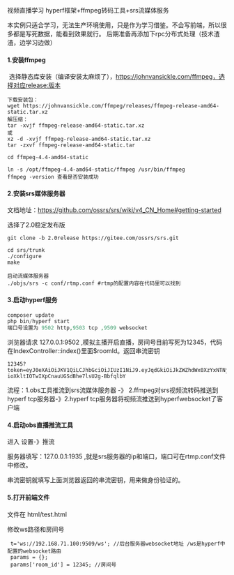 视频直播学习
hyperf框架+ffmpeg转码工具+srs流媒体服务

本实例只适合学习，无法生产环境使用，只是作为学习借鉴。不会写前端，所以很多都是写死数据，能看到效果就行。
后期准备再添加下rpc分布式处理（技术渣渣，边学习边做）


#### 

#### 1.安装ffmpeg

​	选择静态库安装（编译安装太麻烦了），https://johnvansickle.com/ffmpeg，选择对应release:版本

```linux
下载安装包：
wget https://johnvansickle.com/ffmpeg/releases/ffmpeg-release-amd64-static.tar.xz
解压缩：
tar -xvjf ffmpeg-release-amd64-static.tar.xz 
或
xz -d -xvjf ffmpeg-release-amd64-static.tar.xz
tar -zxvf ffmpeg-release-amd64-static.tar

cd ffmpeg-4.4-amd64-static

ln -s /opt/ffmpeg-4.4-amd64-static/ffmpeg /usr/bin/ffmpeg
ffmpeg -version 查看是否安装成功
```



#### 2.安装srs媒体服务器

文档地址：https://github.com/ossrs/srs/wiki/v4_CN_Home#getting-started

选择了2.0稳定发布版

```
git clone -b 2.0release https://gitee.com/ossrs/srs.git
```

```linux
cd srs/trunk
./configure
make

启动流媒体服务器
./objs/srs -c conf/rtmp.conf #rtmp的配置内容在代码里可以找到
```



#### 3.启动hyperf服务

```php
composer update
php bin/hyperf start
端口号设置为 9502 http,9503 tcp ,9509 websocket

```



浏览器请求 127.0.0.1:9502 ,模拟主播开启直播，房间号目前写死为12345，代码在IndexController::index()里面$roomId。返回串流密钥

```
12345?token=eyJ0eXAiOiJKV1QiLCJhbGciOiJIUzI1NiJ9.eyJqdGkiOiJkZWZhdWx0XzYxNTNjZmUyODk0OTcxLjU0NDAwMTI0IiwiaWF0IjoxNjMyODgyNjU4LCJuYmYiOjE2MzI4ODI2NTgsImV4cCI6MTYzMjg4OTg1OCwicm9vbV9pZCI6MTIzNDUsImp3dF9zY2VuZSI6ImRlZmF1bHQifQ.ELeh-ioXkltIOTwIXpCnauUGSdBhe7lsU2g-BbfqlbY
```

流程：1.obs工具推流到srs流媒体服务器 -》 2.ffmpeg对srs视频流转码推送到hyperf tcp服务器-》2.hyperf tcp服务器将视频流推送到hyperfwebsocket了客户端



#### 4.启动obs直播推流工具

进入 设置-》推流

服务器填写：127.0.0.1:1935 ,就是srs服务器的ip和端口，端口可在rtmp.conf文件中修改。

串流密钥就填写上面浏览器返回的串流密钥，用来做身份验证的。

#### 5.打开前端文件

文件在  html/test.html

修改ws路径和房间号

```
 t='ws://192.168.71.100:9509/ws'; //后台服务器websocket地址 /ws是hyperf中配置的websocket路由
 params = {};  
 params['room_id'] = 12345; //房间号 
```

